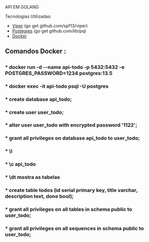 API EM GOLANG 

Tecnologias Utilizadas:

* [Viper](http://github.com/spf13/viper)  (go get github.com/spf13/viper)
* [Postegres](http://github.com/lib/pq)   (go get github.com/lib/pq) 
* [Docker](https://www.docker.com/)

<h2>Comandos Docker :<h2>
    <h3>*  docker run -d --name api-todo -p 5432:5432 -e POSTGRES_PASSWORD=1234 postgres:13.5 <h3>
    <h3>*  docker exec -it api-todo psql -U postgres <h3>
    <h3>*  create database api_todo; <h3>
    <h3>*  create user user_todo; <h3>
    <h3>*  alter user user_todo with encrypted password '1122'; <h3>
    <h3>*  grant all privileges on database api_todo to user_todo; <h3>
    <h3>*  \l <h3>
    <h3>*  \c api_todo <h3>
    <h3>*  \dt                   mostra as tabelas  <h3>
    <h3>*  create table todos (id serial primary key, title varchar, description text, done bool); <h3>
    <h3>*  grant all privileges on all tables in schema public to user_todo; <h3>
    <h3>*  grant all privileges on all sequences in schema public to user_todo; <h3>
    

